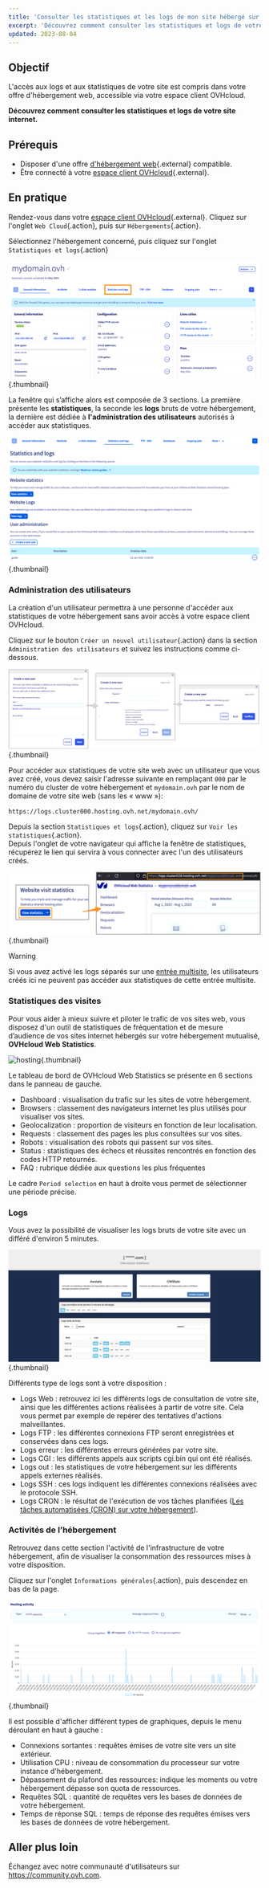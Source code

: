 ```yaml
---
title: 'Consulter les statistiques et les logs de mon site hébergé sur une offre mutualisée'
excerpt: 'Découvrez comment consulter les statistiques et logs de votre site internet'
updated: 2023-08-04
---
```


## Objectif

L'accès aux logs et aux statistiques de votre site est compris dans votre offre d'hébergement web, accessible via votre espace client OVHcloud.

**Découvrez comment consulter les statistiques et logs de votre site internet.**

## Prérequis

- Disposer d'une offre [d'hébergement web](https://www.ovhcloud.com/fr-ca/web-hosting/){.external} compatible.
- Être connecté à votre [espace client OVHcloud](https://ca.ovh.com/auth/?action=gotomanager&from=https://www.ovh.com/ca/fr/&ovhSubsidiary=qc){.external}.

## En pratique

Rendez-vous dans votre [espace client OVHcloud](https://ca.ovh.com/auth/?action=gotomanager&from=https://www.ovh.com/ca/fr/&ovhSubsidiary=qc){.external}. Cliquez sur  l'onglet `Web Cloud`{.action}, puis sur `Hébergements`{.action}.

Sélectionnez l'hébergement concerné, puis cliquez sur l'onglet `Statistiques et logs`{.action}

![hosting](images/statistics01.png){.thumbnail}

La fenêtre qui s’affiche alors est composée de 3 sections. La première présente les **statistiques**, la seconde les **logs** bruts de votre hébergement, la dernière est dédiée à **l'administration des utilisateurs** autorisés à accéder aux statistiques.

![hosting](images/statistics02u.png){.thumbnail}

### Administration des utilisateurs

La création d'un utilisateur permettra à une personne d'accéder aux statistiques de votre hébergement sans avoir accès à votre espace client OVHcloud.

Cliquez sur le bouton `Créer un nouvel utilisateur`{.action} dans la section `Administration des utilisateurs` et suivez les instructions comme ci-dessous.

![hosting](images/user-statistics01.png){.thumbnail}

Pour accéder aux statistiques de votre site web avec un utilisateur que vous avez créé, vous devez saisir l'adresse suivante en remplaçant `000` par le numéro du cluster de votre hébergement et `mydomain.ovh` par le nom de domaine de votre site web (sans les « www »):

```bash
https://logs.cluster000.hosting.ovh.net/mydomain.ovh/
```

Depuis la section `Statistiques et logs`{.action}, cliquez sur `Voir les statistiques`{.action}.<br>
Depuis l'onglet de votre navigateur qui affiche la fenêtre de statistiques, récupérez le lien qui servira à vous connecter avec l'un des utilisateurs créés.

![hosting](images/OWStatslink.png){.thumbnail}

> [!warning]
>
> Si vous avez activé les logs séparés sur une [entrée multisite](/pages/web_cloud/web_hosting/multisites_configure_multisite#etape-2-ajouter-un-domaine-ou-un-sous-domaine), les utilisateurs créés ici ne peuvent pas accéder aux statistiques de cette entrée multisite.
>

### Statistiques des visites

Pour vous aider à mieux suivre et piloter le trafic de vos sites web, vous disposez d'un outil de statistiques de fréquentation et de mesure d’audience de vos sites internet hébergés sur votre hébergement mutualisé, **OVHcloud Web Statistics**.

![hosting](images/OWStats01.gif){.thumbnail}

Le tableau de bord de OVHcloud Web Statistics se présente en 6 sections dans le panneau de gauche.

- Dashboard : visualisation du trafic sur les sites de votre hébergement.
- Browsers : classement des navigateurs internet les plus utilisés pour visualiser vos sites.
- Geolocalization :  proportion de visiteurs en fonction de leur localisation.
- Requests : classement des pages les plus consultées sur vos sites.
- Robots : visualisation des robots qui passent sur vos sites.
- Status : statistiques des échecs et réussites rencontrés en fonction des codes HTTP retournés.
- FAQ : rubrique dédiée aux questions les plus fréquentes

Le cadre `Period selection` en haut à droite vous permet de sélectionner une période précise.

### Logs

Vous avez la possibilité de visualiser les logs bruts de votre site avec un différé d'environ 5 minutes.

![hosting](images/logs01.png){.thumbnail}

Différents type de logs sont à votre disposition :

- Logs Web : retrouvez ici les différents logs de consultation de votre site, ainsi que les différentes actions réalisées à partir de votre site. Cela vous permet par exemple de repérer des tentatives d'actions malveillantes.
- Logs FTP : les différentes connexions FTP seront enregistrées et conservées dans ces logs.
- Logs erreur : les différentes erreurs générées par votre site.
- Logs CGI : les différents appels aux scripts cgi.bin qui ont été réalisés.
- Logs out : les statistiques de votre hébergement sur les différents appels externes réalisés.
- Logs SSH : ces logs indiquent les différentes connexions réalisées avec le protocole SSH.
- Logs CRON : le résultat de l'exécution de vos tâches planifiées ([Les tâches automatisées (CRON) sur votre hébergement](/pages/web_cloud/web_hosting/cron_tasks)).

### Activités de l’hébergement

Retrouvez dans cette section l'activité de l'infrastructure de votre hébergement, afin de visualiser la consommation des ressources mises à votre disposition.

Cliquez sur l'onglet `Informations générales`{.action}, puis descendez en bas de la page.

![hosting](images/statistics03.png){.thumbnail}

Il est possible d'afficher différent types de graphiques, depuis le menu déroulant en haut à gauche :

- Connexions sortantes : requêtes émises de votre site vers un site extérieur.
- Utilisation CPU : niveau de consommation du processeur sur votre instance d'hébergement.
- Dépassement du plafond des ressources: indique les moments ou votre hébergement dépasse son quota de ressources.
- Requêtes SQL : quantité de requêtes vers les bases de données de votre hébergement.
- Temps de réponse SQL : temps de réponse des requêtes émises vers les bases de données de votre hébergement.

## Aller plus loin

Échangez avec notre communauté d'utilisateurs sur <https://community.ovh.com>.
